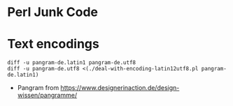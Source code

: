 # Perl Junk Code

# Text encodings

    diff -u pangram-de.latin1 pangram-de.utf8
    diff -u pangram-de.utf8 <(./deal-with-encoding-latin12utf8.pl pangram-de.latin1)

- Pangram from https://www.designerinaction.de/design-wissen/pangramme/

